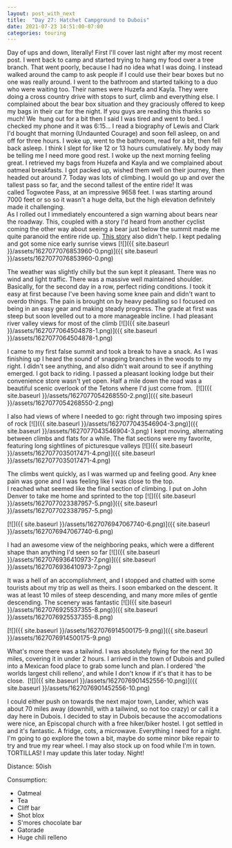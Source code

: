 ```yaml
---
layout: post_with_next
title:  "Day 27: Hatchet Campground to Dubois"
date: 2021-07-23 14:51:00-07:00
categories: touring
---
```

Day of ups and down, literally! First I'll cover last night after my most recent post. I went back to camp and started trying to hang my food over a tree branch. That went poorly, because I had no idea what I was doing. I instead walked around the camp to ask people if I could use their bear boxes but no one was really around. I went to the bathroom and started talking to a duo who were waiting too. Their names were Huzefa and Kayla. They were doing a cross country drive with stops to surf, climb and everything else. I complained about the bear box situation and they graciously offered to keep my bags in their car for the night. If you guys are reading this thanks so much! We  hung out for a bit then I said I was tired and went to bed. I checked my phone and it was 6:15... I read a biography of Lewis and Clark I'd bought that morning (Undaunted Courage) and soon fell asleep, on and off for three hours. I woke up, went to the bathroom, read for a bit, then fell back asleep. I think I slept for like 12 or 13 hours cumulatively. My body may be telling me I need more good rest. I woke up the next morning feeling great. I retrieved my bags from Huzefa and Kayla and we complained about oatmeal breakfasts. I got packed up, wished them well on their journey, then headed out around 7. Today was lots of climbing. I would go up and over the tallest pass so far, and the second tallest of the entire ride! It was called Togwotee Pass, at an impressive 9658 feet. I was starting around 7000 feet or so so it wasn't a huge delta, but the high elevation definitely made it challenging.  
As I rolled out I immediately encountered a sign warning about bears near the roadway. This, coupled with a story I'd heard from another cyclist coming the other way about seeing a bear just below the summit made me quite paranoid the entire ride up. [This story](https://rare.us/rare-news/around-the-world/a-vacationing-couple-helped-stop-a-bear-that-was-gaining-ground-on-a-cyclist-and-they-got-pictures-of-the-crazy-event/) also didn't help. I kept pedaling and got some nice early sunrise views
[![]({{ site.baseurl }}/assets/1627077076853960-0.png)]({{ site.baseurl }}/assets/1627077076853960-0.png)
  
The weather was slightly chilly but the sun kept it pleasant. There was no wind and light traffic. There was a massive well maintained shoulder. Basically, for the second day in a row, perfect riding conditions. I took it easy at first because I've been having some knee pain and didn't want to overdo things. The pain is brought on by heavy pedalling so I focused on being in an easy gear and making steady progress. The grade at first was steep but soon levelled out to a more manageable incline. I had pleasant river valley views for most of the climb
[![]({{ site.baseurl }}/assets/1627077064504878-1.png)]({{ site.baseurl }}/assets/1627077064504878-1.png)
  
I came to my first false summit and took a break to have a snack. As I was finishing up I heard the sound of snapping branches in the woods to my right. I didn't see anything, and also didn't wait around to see if anything emerged. I got back to riding. I passed a pleasant looking lodge but their convenience store wasn't yet open. Half a mile down the road was a beautiful scenic overlook of the Tetons where I'd just come from. 
[![]({{ site.baseurl }}/assets/1627077054268550-2.png)]({{ site.baseurl }}/assets/1627077054268550-2.png)
  
I also had views of where I needed to go: right through two imposing spires of rock
[![]({{ site.baseurl }}/assets/1627077043546904-3.png)]({{ site.baseurl }}/assets/1627077043546904-3.png)
I kept moving, alternating between climbs and flats for a while. The flat sections were my favorite, featuring long sightlines of picturesque valleys
[![]({{ site.baseurl }}/assets/1627077035017471-4.png)]({{ site.baseurl }}/assets/1627077035017471-4.png)
  
The climbs went quickly, as I was warmed up and feeling good. Any knee pain was gone and I was feeling like I was close to the top.   
I reached what seemed like the final section of climbing. I put on John Denver to take me home and sprinted to the top
[![]({{ site.baseurl }}/assets/1627077023387957-5.png)]({{ site.baseurl }}/assets/1627077023387957-5.png)

[![]({{ site.baseurl }}/assets/1627076947067740-6.png)]({{ site.baseurl }}/assets/1627076947067740-6.png)
  
I had an awesome view of the neighboring peaks, which were a different shape than anything I'd seen so far
[![]({{ site.baseurl }}/assets/1627076936410973-7.png)]({{ site.baseurl }}/assets/1627076936410973-7.png)
  
It was a hell of an accomplishment, and I stopped and chatted with some tourists about my trip as well as theirs. I soon embarked on the descent. It was at least 10 miles of steep descending, and many more miles of gentle descending. The scenery was fantastic
[![]({{ site.baseurl }}/assets/1627076925537355-8.png)]({{ site.baseurl }}/assets/1627076925537355-8.png)

[![]({{ site.baseurl }}/assets/1627076914500175-9.png)]({{ site.baseurl }}/assets/1627076914500175-9.png)
  
What's more there was a tailwind. I was absolutely flying for the next 30 miles, covering it in under 2 hours. I arrived in the town of Dubois and pulled into a Mexican food place to grab some lunch and plan. I ordered 'the worlds largest chili relleno', and while I don't know if it's that it has to be close. 
[![]({{ site.baseurl }}/assets/1627076901452556-10.png)]({{ site.baseurl }}/assets/1627076901452556-10.png)
  
I could either push on towards the next major town, Lander, which was about 70 miles away (downhill, with a tailwind, so not too crazy) or call it a day here in Dubois. I decided to stay in Dubois because the accomodations were nice, an Episcopal church with a free hiker/biker hostel. I got settled in and it's fantastic. A fridge, cots, a microwave. Everything I need for a night. I'm going to go explore the town a bit, maybe do some minor bike repair to try and true my rear wheel. I may also stock up on food while I'm in town. TORTILLAS! I may update this later today. Night!  


Distance: 50ish

Consumption:
- Oatmeal
- Tea
- Cliff bar
- Shot blox
- S'mores chocolate bar
- Gatorade
- Huge chili relleno
